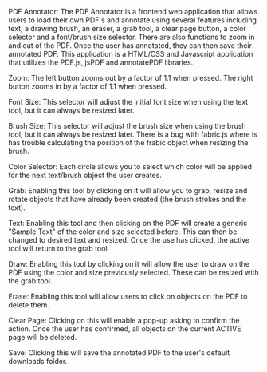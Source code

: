 PDF Annotator:
The PDF Annotator is a frontend web application that allows users to load their own PDF's and annotate using several features including  text, a drawing brush, an eraser, a grab tool, a clear page button, a color selector and a font/brush size selector. There are also functions to zoom in and out of the PDF.
Once the user has annotated, they can then save their annotated PDF. This application is a HTML/CSS and Javascript application that utilizes the PDF.js, jsPDF and annotatePDF libraries.

Zoom:
The left button zooms out by a factor of 1.1 when pressed.
The right button zooms in by a factor of 1.1 when pressed.

Font Size:
This selector will adjust the initial font size when using the text tool, but it can always be resized later.

Brush Size:
This selector will adjust the brush size when using the brush tool, but it can always be resized later. There is a bug with fabric.js where is has trouble calculating the position of the frabic object when resizing the brush.

Color Selector:
Each circle allows you to select which color will be applied for the next text/brush object the user creates.

Grab:
Enabling this tool by clicking on it will allow you to grab, resize and rotate objects that have already been created (the brush strokes and the text).

Text:
Enabling this tool and then clicking on the PDF will create a generic "Sample Text" of the color and size selected before. This can then be changed to desired text and resized. Once the use has clicked, the active tool will return to the grab tool.

Draw:
Enabling this tool by clicking on it will allow the user to draw on the PDF using the color and size previously selected. These can be resized with the grab tool.

Erase:
Enabling this tool will allow users to click on objects on the PDF to delete them.

Clear Page:
Clicking on this will enable a pop-up asking to confirm the action. Once the user has confirmed, all objects on the current ACTIVE page will be deleted.

Save:
Clicking this will save the annotated PDF to the user's default downloads folder.

